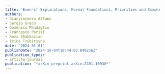 ```yaml
---
title: 'Even-if Explanations: Formal Foundations, Priorities and Complexity'
authors:
- Gianvincenzo Alfano
- Sergio Greco
- Domenico Mandaglio
- Francesco Parisi
- Reza Shahbazian
- Irina Trubitsyna
date: '2024-01-01'
publishDate: '2024-10-04T10:44:03.840256Z'
publication_types:
- article-journal
publication: '*arXiv preprint arXiv:2401.10938*'
---
```

